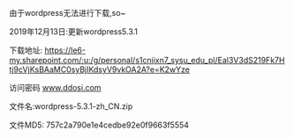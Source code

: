 由于wordpress无法进行下载,so~

2019年12月13日:更新wordpress5.3.1  

下载地址: 
https://le6-my.sharepoint.com/:u:/g/personal/s1cniixn7_sysu_edu_pl/Eal3V3dS219Fk7Htj9cVjKsBAaMC0syBjIKdsyV9vkOA2A?e=K2wYze

访问密码 www.ddosi.com

文件名:wordpress-5.3.1-zh_CN.zip

文件MD5: 757c2a790e1e4cedbe92e0f9663f5554
